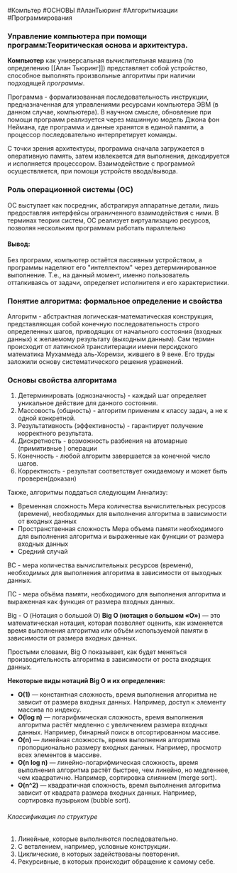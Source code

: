 #Компьтер #ОСНОВЫ #АланТьюринг  #Алгоритмизации #Программирования
### Управление компьютера при помощи программ:Теоритическая основа и архитектура.

**Компьютер** как универсальная вычислительная машина (по определению [[Алан Тьюринг]])
представляет собой устройство, способное выполнять произвольные алгоритмы при наличии подходящей *программы*.

Программа - формализованная последовательность инструкции, предназначенная для управлениями ресурсами компьютера ЭВМ (в данном случае, компьютера). В научном смысле, обновление при помощи программ реализуется через машинную модель Джона фон Неймана, где программа и данные хранятся в единой памяти, а процессор последовательно интерпретирует команды.

С точки зрения архитектуры, программа сначала загружается в оперативную память, затем извлекается для выполнения, декодируется и исполняется процессором. Взаимодействие с программой осуществляется, при помощи устройств ввода/вывода.

### Роль операционной системы (OC)

ОС выступает как посредник, абстрагируя аппаратные детали, лишь предоставляя интерфейсы ограниченного взаимодействия с ними. В терминах теории систем, ОС реализует виртуализацию ресурсов, позволяя нескольким программам работать параллельно

#### Вывод: 

Без программ, компьютер остаётся пассивным устройством, а программы наделяют его "интеллектом" через детерминированное выполнение. Т.е., на данный момент, именно пользователь отталкиваясь от задачи, определяет исполнителя и его характеристики.

### Понятие алгоритма: формальное определение и свойства 

Алгоритм - абстрактная логическая-математическая конструкция, представляющая собой конечную последовательность строго определенных шагов, приводящих от начального состояния (входных данных) к желаемому результату (выходным данным). Сам термин происходит от латинской транслитерации имени персидского математика Мухаммеда аль-Хоремзи, жившего в 9 веке. Его труды заложили основу систематического решения уравнений.

### Основы свойства алгоритама 

1. Детерминировать (однозначность) - каждый шаг определяет уникальное действие для данного состояния.
2. Массовость (общность) - алгоритм применим к классу задач, а не к одной конкретной.
3. Результативность (эффективность) - гарантирует получение корректного результата.
4. Дискретность - возможность разбиения на атомарные (примитивные ) операции
5. Конечность - любой алгоритм завершается за конечной число шагов.
6. Корректность - результат соответствует ожидаемому и может быть проверен(доказан)

Также, алгоритмы поддаться следующим Аннализу:
- Временная сложность 
		Мера количества вычислительных ресурсов (времени), необходимых для выполнения алгоритма в зависимости от входных данных 
- Пространственная сложность 
		Мера объема памяти необходимого для выполнения алгоритма и выраженные как функции от размера входных данных 
- Средний случай


ВС - мера количества вычислительных ресурсов (времени), необходимых для выполнения алгоритма в зависимости от выходных данных.

ПС - мера объёма памяти, необходимого для выполнения алгоритма и выраженная как функция от размера входных данных.

Big - O (Нотация о большой О)
**Big O (нотация о большом «О»)** — это математическая нотация, которая позволяет оценить, как изменяется время выполнения алгоритма или объём используемой памяти в зависимости от размера входных данных.

Простыми словами, Big O показывает, как будет меняться производительность алгоритма в зависимости от роста входящих данных.

**Некоторые виды нотаций Big O и их определения:**

- **O(1)** — константная сложность, время выполнения алгоритма не зависит от размера входных данных. Например, доступ к элементу массива по индексу.
- **O(log n)** — логарифмическая сложность, время выполнения алгоритма растёт медленно с увеличением размера входных данных. Например, бинарный поиск в отсортированном массиве.
- **O(n)** — линейная сложность, время выполнения алгоритма пропорционально размеру входных данных. Например, просмотр всех элементов в массиве.
- **O(n log n)** — линейно-логарифмическая сложность, время выполнения алгоритма растёт быстрее, чем линейно, но медленнее, чем квадратично. Например, сортировка слиянием (merge sort).
- **O(n^2)** — квадратичная сложность, время выполнения алгоритма зависит от квадрата размера входных данных. Например, сортировка пузырьком (bubble sort).

###### Классификация по структуре

1.  Линейные, которые выполняются последовательно.
2.  С ветвлением, например, условные конструкции.
3.  Циклические, в которых задействованы повторения.
4.  Рекурсивные, в которых происходит обращение к самому себе.